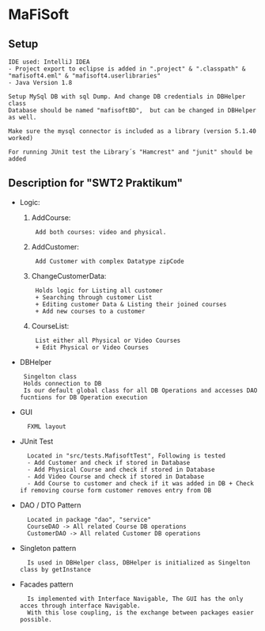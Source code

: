 # MaFiSoft

## Setup

    IDE used: IntelliJ IDEA
    - Project export to eclipse is added in ".project" & ".classpath" & "mafisoft4.eml" & "mafisoft4.userlibraries"
    - Java Version 1.8 

    Setup MySql DB with sql Dump. And change DB credentials in DBHelper class
    Database should be named "mafisoftBD",  but can be changed in DBHelper as well.
    
    Make sure the mysql connector is included as a library (version 5.1.40 worked)
     
    For running JUnit test the Library´s "Hamcrest" and "junit" should be added

## Description for "SWT2 Praktikum" 

* Logic: 
    1. AddCourse:
    
            Add both courses: video and physical.

    2. AddCustomer:
        
            Add Customer with complex Datatype zipCode

    3. ChangeCustomerData:
    
            Holds logic for Listing all customer
            + Searching through customer List
            + Editing customer Data & Listing their joined courses
            + Add new courses to a customer
            
    4. CourseList:
            
            List either all Physical or Video Courses
            + Edit Physical or Video Courses

*  DBHelper
    
        Singelton class
        Holds connection to DB
        Is our default global class for all DB Operations and accesses DAO fucntions for DB Operation execution

* GUI
    
        FXML layout
        
* JUnit Test
   
        Located in "src/tests.MafisoftTest", Following is tested
        - Add Customer and check if stored in Database
        - Add Physical Course and check if stored in Database
        - Add Video Course and check if stored in Database
        - Add Course to customer and check if it was added in DB + Check if removing course form customer removes entry from DB
         
* DAO / DTO Pattern

        Located in package "dao", "service"
        CourseDAO -> All related Course DB operations
        CustomerDAO -> All related Customer DB operations
        
        
* Singleton pattern

        Is used in DBHelper class, DBHelper is initialized as Singelton class by getInstance 

* Facades pattern

        Is implemented with Interface Navigable, The GUI has the only acces through interface Navigable. 
        With this lose coupling, is the exchange between packages easier possible.


